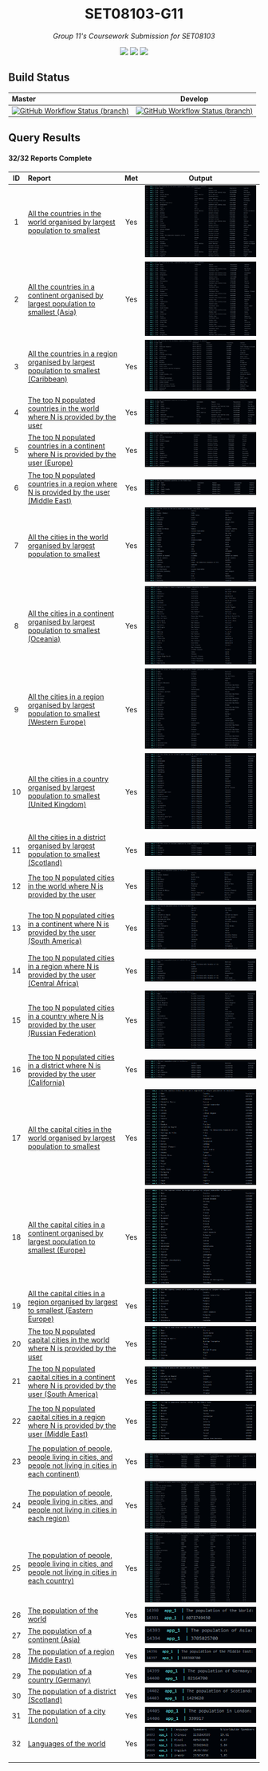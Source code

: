 <h1 align="center">
    SET08103-G11
</h1>

<p align="center">
    <em>Group 11's Coursework Submission for SET08103</em>
</p>

<p align="center">
    <a href="https://github.com/scottlangmead/SET08103-G11/releases"><img src="https://img.shields.io/github/release/scottlangmead/SET08103-G11/all.svg"/></a>
    <a href="https://github.com/scottlangmead/SET08103-G11/blob/master/LICENSE"><img src="https://img.shields.io/github/license/scottlangmead/SET08103-G11.svg"/></a>
    <a href="https://codecov.io/gh/scottlangmead/SET08103-G11"><img src="https://codecov.io/gh/scottlangmead/SET08103-G11/branch/master/graph/badge.svg?token=3MBzwnUp4V"/></a>
</p>

## Build Status
| Master                                                                                                                                                                                                                                        |                                                                                                                     Develop                                                                                                                     |
|:----------------------------------------------------------------------------------------------------------------------------------------------------------------------------------------------------------------------------------------------|:-----------------------------------------------------------------------------------------------------------------------------------------------------------------------------------------------------------------------------------------------:|
| [![GitHub Workflow Status (branch)](https://img.shields.io/github/workflow/status/scottlangmead/SET08103-G11/Workflow%20for%20Group%2011's%20Coursework/master)](https://github.com/scottlangmead/SET08103-G11/actions?query=branch%3Amaster) | [![GitHub Workflow Status (branch)](https://img.shields.io/github/workflow/status/scottlangmead/SET08103-G11/Workflow%20for%20Group%2011's%20Coursework/develop)](https://github.com/scottlangmead/SET08103-G11/actions?query=branch%3Adevelop) |

## Query Results
#### 32/32 Reports Complete
| ID  | Report                                                                                                                                                           | Met |                 Output                  |
|:---:|:-----------------------------------------------------------------------------------------------------------------------------------------------------------------|:---:|:---------------------------------------:|
|  1  | [All the countries in the world organised by largest population to smallest](https://github.com/scottlangmead/SET08103-G11/issues/1)                             | Yes |  ![Result1](./screenshots/Result1.PNG)  |
|  2  | [All the countries in a continent organised by largest population to smallest (Asia)](https://github.com/scottlangmead/SET08103-G11/issues/2)                    | Yes |  ![Result2](./screenshots/Result2.PNG)  |
|  3  | [All the countries in a region organised by largest population to smallest (Caribbean)](https://github.com/scottlangmead/SET08103-G11/issues/3)                  | Yes |  ![Result3](./screenshots/Result3.PNG)  |
|  4  | [The top N populated countries in the world where N is provided by the user](https://github.com/scottlangmead/SET08103-G11/issues/4)                             | Yes |  ![Result4](./screenshots/Result4.PNG)  |
|  5  | [The top N populated countries in a continent where N is provided by the user (Europe)](https://github.com/scottlangmead/SET08103-G11/issues/5)                  | Yes |  ![Result5](./screenshots/Result5.PNG)  |
|  6  | [The top N populated countries in a region where N is provided by the user (Middle East)](https://github.com/scottlangmead/SET08103-G11/issues/6)                | Yes |  ![Result6](./screenshots/Result6.PNG)  |
|  7  | [All the cities in the world organised by largest population to smallest](https://github.com/scottlangmead/SET08103-G11/issues/7)                                | Yes |  ![Result7](./screenshots/Result7.PNG)  |
|  8  | [All the cities in a continent organised by largest population to smallest (Oceania)](https://github.com/scottlangmead/SET08103-G11/issues/8)                    | Yes |  ![Result8](./screenshots/Result8.PNG)  |
|  9  | [All the cities in a region organised by largest population to smallest (Western Europe)](https://github.com/scottlangmead/SET08103-G11/issues/9)                | Yes |  ![Result9](./screenshots/Result9.PNG)  |
| 10  | [All the cities in a country organised by largest population to smallest (United Kingdom)](https://github.com/scottlangmead/SET08103-G11/issues/10)              | Yes | ![Result10](./screenshots/Result10.PNG) |
| 11  | [All the cities in a district organised by largest population to smallest (Scotland)](https://github.com/scottlangmead/SET08103-G11/issues/11)                   | Yes | ![Result11](./screenshots/Result11.PNG) |
| 12  | [The top N populated cities in the world where N is provided by the user](https://github.com/scottlangmead/SET08103-G11/issues/12)                               | Yes | ![Result12](./screenshots/Result12.PNG) |
| 13  | [The top N populated cities in a continent where N is provided by the user (South America)](https://github.com/scottlangmead/SET08103-G11/issues/13)             | Yes | ![Result13](./screenshots/Result13.PNG) |
| 14  | [The top N populated cities in a region where N is provided by the user (Central Africa)](https://github.com/scottlangmead/SET08103-G11/issues/14)               | Yes | ![Result14](./screenshots/Result14.PNG) |
| 15  | [The top N populated cities in a country where N is provided by the user (Russian Federation)](https://github.com/scottlangmead/SET08103-G11/issues/15)          | Yes | ![Result15](./screenshots/Result15.PNG) |
| 16  | [The top N populated cities in a district where N is provided by the user (California)](https://github.com/scottlangmead/SET08103-G11/issues/16)                 | Yes | ![Result16](./screenshots/Result16.PNG) |
| 17  | [All the capital cities in the world organised by largest population to smallest](https://github.com/scottlangmead/SET08103-G11/issues/17)                       | Yes | ![Result17](./screenshots/Result17.PNG) |
| 18  | [All the capital cities in a continent organised by largest population to smallest (Europe)](https://github.com/scottlangmead/SET08103-G11/issues/18)            | Yes | ![Result18](./screenshots/Result18.PNG) |
| 19  | [All the capital cities in a region organised by largest to smallest (Eastern Europe)](https://github.com/scottlangmead/SET08103-G11/issues/19)                  | Yes | ![Result19](./screenshots/Result19.PNG) |
| 20  | [The top N populated capital cities in the world where N is provided by the user](https://github.com/scottlangmead/SET08103-G11/issues/20)                       | Yes | ![Result20](./screenshots/Result20.PNG) |
| 21  | [The top N populated capital cities in a continent where N is provided by the user (South America)](https://github.com/scottlangmead/SET08103-G11/issues/21)     | Yes | ![Result21](./screenshots/Result21.PNG) |
| 22  | [The top N populated capital cities in a region where N is provided by the user (Middle East)](https://github.com/scottlangmead/SET08103-G11/issues/22)          | Yes | ![Result22](./screenshots/Result22.PNG) |
| 23  | [The population of people, people living in cities, and people not living in cities in each continent)](https://github.com/scottlangmead/SET08103-G11/issues/23) | Yes | ![Result22](./screenshots/Result23.PNG) |
| 24  | [The population of people, people living in cities, and people not living in cities in each region)](https://github.com/scottlangmead/SET08103-G11/issues/24)    | Yes | ![Result22](./screenshots/Result24.PNG) |
| 25  | [The population of people, people living in cities, and people not living in cities in each country)](https://github.com/scottlangmead/SET08103-G11/issues/25)   | Yes | ![Result22](./screenshots/Result25.PNG) |
| 26  | [The population of the world](https://github.com/scottlangmead/SET08103-G11/issues/27)                                                                           | Yes | ![Result22](./screenshots/Result27.PNG) |
| 27  | [The population of a continent (Asia)](https://github.com/scottlangmead/SET08103-G11/issues/28)                                                                  | Yes | ![Result22](./screenshots/Result28.PNG) |
| 28  | [The population of a region (Middle East)](https://github.com/scottlangmead/SET08103-G11/issues/29)                                                              | Yes | ![Result22](./screenshots/Result29.PNG) |
| 29  | [The population of a country (Germany)](https://github.com/scottlangmead/SET08103-G11/issues/30)                                                                 | Yes | ![Result22](./screenshots/Result30.PNG) |
| 30  | [The population of a district (Scotland)](https://github.com/scottlangmead/SET08103-G11/issues/31)                                                               | Yes | ![Result22](./screenshots/Result31.PNG) |
| 31  | [The population of a city (London)](https://github.com/scottlangmead/SET08103-G11/issues/32)                                                                     | Yes | ![Result22](./screenshots/Result32.PNG) |
| 32  | [Languages of the world](https://github.com/scottlangmead/SET08103-G11/issues/26)                                                                                | Yes | ![Result22](./screenshots/Result26.PNG) |